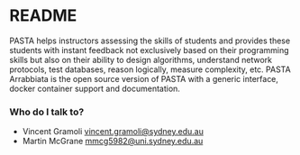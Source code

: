 # README #

PASTA helps instructors assessing the skills of students and provides these students with instant feedback not exclusively based on their programming skills but also on
their ability to design algorithms, understand network protocols, test databases, reason logically, measure complexity, etc.
PASTA Arrabbiata is the open source version of PASTA with a generic interface, docker container support and documentation. 

### Who do I talk to? ###

  * Vincent Gramoli <vincent.gramoli@sydney.edu.au>
  * Martin McGrane <mmcg5982@uni.sydney.edu.au>